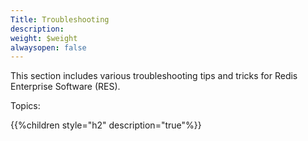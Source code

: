 ```yaml
---
Title: Troubleshooting
description: 
weight: $weight
alwaysopen: false
---
```

This section includes various troubleshooting tips and tricks for Redis
Enterprise Software (RES).

Topics:

{{%children style="h2" description="true"%}}